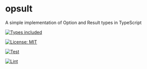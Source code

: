 # opsult

A simple implementation of Option and Result types in TypeScript

[![Types included](https://img.shields.io/badge/Types-included-blue?logo=typescript&style=plastic)](https://www.typescriptlang.org)

[![License: MIT](https://img.shields.io/badge/License-MIT-teal.svg?logo=law&style=plastic)](https://opensource.org/licenses/MIT)

[![Test](https://github.com/Frank-Mayer/opsult/actions/workflows/test.yml/badge.svg)](https://github.com/Frank-Mayer/opsult/actions/workflows/test.yml)

[![Lint](https://github.com/Frank-Mayer/opsult/actions/workflows/lint.yml/badge.svg)](https://github.com/Frank-Mayer/opsult/actions/workflows/lint.yml)
